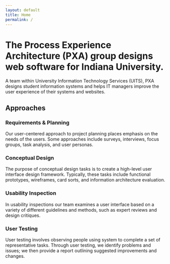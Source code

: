 ```yaml
---
layout: default
title: Home
permalink: /
---
```


<h1 class="Headings-lead">The Process Experience Architecture (PXA) group designs web software for Indiana University.</h1>

A team within University Information Technology Services (UITS), PXA designs student information systems and helps IT managers improve the user experience of their systems and websites.

## Approaches

### Requirements & Planning
Our user-centered approach to project planning places emphasis on the needs of the users. Some approaches include surveys, interviews, focus groups, task analysis, and user personas.

### Conceptual Design
The purpose of conceptual design tasks is to create a high-level user interface design framework. Typically, these tasks include functional prototypes, wireframes, card sorts, and information architecture evaluation.

### Usability Inspection
In usability inspections our team examines a user interface based on a variety of different guidelines and methods, such as expert reviews and design critiques.

### User Testing
User testing involves observing people using system to complete a set of representative tasks. Through user testing, we identify problems and issues; we then provide a report outlining suggested improvements and changes.